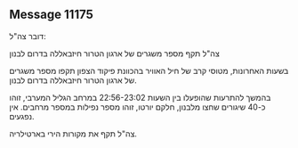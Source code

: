 ## Message 11175

דובר צה"ל:

צה"ל תקף מספר משגרים של ארגון הטרור חיזבאללה בדרום לבנון

בשעות האחרונות, מטוסי קרב של חיל האוויר בהכוונת פיקוד הצפון תקפו מספר משגרים של ארגון הטרור חיזבאללה בדרום לבנון.

בהמשך להתרעות שהופעלו בין השעות 22:56-23:02 במרחב הגליל המערבי, זוהו כ-40 שיגורים שחצו מלבנון, חלקם יורטו, זוהו מספר נפילות במספר מרחבים. אין נפגעים.

צה"ל תקף את מקורות הירי בארטילריה.

